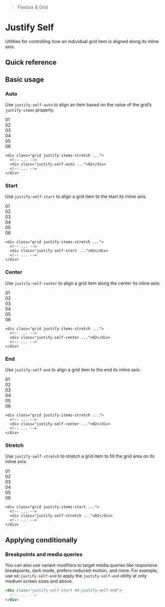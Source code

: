 > Flexbox & Grid

# Justify Self

Utilities for controlling how an individual grid item is aligned along its inline axis.

## Quick reference

<qr-table />

## Basic usage

### Auto
Use `justify-self-auto` to align an item based on the value of the grid’s `justify-items` property.

<example-container>
  <div class="grid grid-cols-3 gap-24">
    <div class="pd-bg-purple-600 ex-box">01</div>
    <div class="pd-bg-purple-400 ex-box justify-self-auto">02</div>
    <div class="pd-bg-purple-600 ex-box">03</div>
    <div class="pd-bg-purple-600 ex-box">04</div>
    <div class="pd-bg-purple-600 ex-box">05</div>
    <div class="pd-bg-purple-600 ex-box">06</div>
  </div>
</example-container>

```html{3}
<div class="grid justify-items-stretch ...">
  <!-- ... -->
  <div class="justify-self-auto ...">02</div>
  <!-- ... -->
</div>
```

### Start
Use `justify-self-start` to align a grid item to the start its inline axis.

<example-container>
  <div class="grid grid-cols-3 gap-24">
    <div class="pd-bg-cyan-700 ex-box">01</div>
    <div class="ex-bg--striped ex-bg--cyan flex rounded-l-4">
      <div class="w-64 pd-bg-cyan-500 ex-box">02</div>
    </div>
    <div class="pd-bg-cyan-700 ex-box">03</div>
    <div class="pd-bg-cyan-700 ex-box">04</div>
    <div class="pd-bg-cyan-700 ex-box">05</div>
    <div class="pd-bg-cyan-700 ex-box">06</div>
  </div>
</example-container>

```html{3}
<div class="grid justify-items-stretch ...">
  <!-- ... -->
  <div class="justify-self-start ...">02</div>
  <!-- ... -->
</div>
```

### Center
Use `justify-self-center` to align a grid item along the center its inline axis:

<example-container>
  <div class="grid grid-cols-3 gap-24">
    <div class="pd-bg-pink-700 ex-box">01</div>
    <div class="ex-bg--striped ex-bg--pink flex justify-center">
      <div class="w-64 pd-bg-pink-500 ex-box">02</div>
    </div>
    <div class="pd-bg-pink-700 ex-box">03</div>
    <div class="pd-bg-pink-700 ex-box">04</div>
    <div class="pd-bg-pink-700 ex-box">05</div>
    <div class="pd-bg-pink-700 ex-box">06</div>
  </div>
</example-container>

```html{3}
<div class="grid justify-items-stretch ...">
  <!-- ... -->
  <div class="justify-self-center ...">02</div>
  <!-- ... -->
</div>
```

### End
Use `justify-self-end` to align a grid item to the end its inline axis:

<example-container>
  <div class="grid grid-cols-3 gap-24">
    <div class="pd-bg-indigo-600 ex-box">01</div>
    <div class="ex-bg--striped ex-bg--indigo flex justify-end rounded-r-4">
      <div class="w-64 pd-bg-indigo-400 ex-box">02</div>
    </div>
    <div class="pd-bg-indigo-600 ex-box">03</div>
    <div class="pd-bg-indigo-600 ex-box">04</div>
    <div class="pd-bg-indigo-600 ex-box">05</div>
    <div class="pd-bg-indigo-600 ex-box">06</div>
  </div>
</example-container>

```html{3}
<div class="grid justify-items-stretch ...">
  <!-- ... -->
  <div class="justify-self-center ...">02</div>
  <!-- ... -->
</div>
```

### Stretch
Use `justify-self-stretch` to stretch a grid item to fill the grid area on its inline axis:

<example-container>
  <div class="grid grid-cols-3 gap-24">
    <div class="ex-bg--striped ex-bg--violet flex justify-center rounded-4">
      <div class="w-64 pd-bg-violet-600 ex-box">01</div>
    </div>
    <div class="pd-bg-violet-400 ex-box">02</div>
    <div class="ex-bg--striped ex-bg--violet flex justify-center rounded-4">
      <div class="w-64 pd-bg-violet-600 ex-box">03</div>
    </div>
    <div class="ex-bg--striped ex-bg--violet flex justify-center rounded-4">
      <div class="w-64 pd-bg-violet-600 ex-box">04</div>
    </div>
    <div class="ex-bg--striped ex-bg--violet flex justify-center rounded-4">
      <div class="w-64 pd-bg-violet-600 ex-box">05</div>
    </div>
    <div class="ex-bg--striped ex-bg--violet flex justify-center rounded-4">
      <div class="w-64 pd-bg-violet-600 ex-box">06</div>
    </div>
  </div>
</example-container>

```html{3}
<div class="grid justify-items-start ...">
  <!-- ... -->
  <div class="justify-self-stretch ...">02</div>
  <!-- ... -->
</div>
```

## Applying conditionally

### Breakpoints and media queries
You can also use variant modifiers to target media queries like responsive breakpoints, dark mode, prefers-reduced-motion, and more.
For example, use `md:justify-self-end` to apply the `justify-self-end` utility at only medium screen sizes and above.

```html
<div class="justify-self-start md:justify-self-end">
  <!-- ... -->
</div>
```
